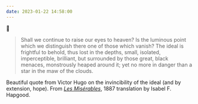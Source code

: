 ```yaml
---
date: 2023-01-22 14:58:00
---
```


💬 

> Shall we continue to raise our eyes to heaven? Is the luminous point which we distinguish there one of those which vanish? The ideal is frightful to behold, thus lost in the depths, small, isolated, imperceptible, brilliant, but surrounded by those great, black menaces, monstrously heaped around it; yet no more in danger than a star in the maw of the clouds. 

Beautiful quote from Victor Hugo on the invincibility of the ideal (and by extension, hope). From [*Les Misérables*](https://www.gutenberg.org/ebooks/135), 1887 translation by Isabel F. Hapgood.

